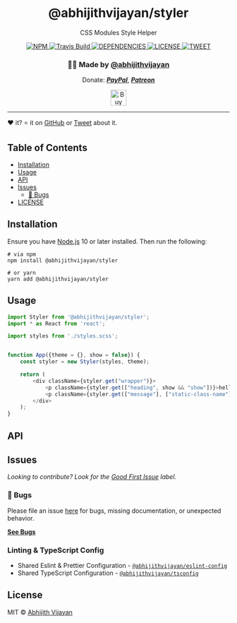 <h1 align="center">@abhijithvijayan/styler</h1>
<p align="center">CSS Modules Style Helper</p>
<div align="center">
  <a href="https://www.npmjs.com/package/@abhijithvijayan/styler">
    <img src="https://img.shields.io/npm/v/@abhijithvijayan/styler" alt="NPM" />
  </a>
  <a href="https://travis-ci.com/abhijithvijayan/styler">
    <img src="https://travis-ci.com/abhijithvijayan/styler.svg?branch=main" alt="Travis Build" />
  </a>
  <a href="https://david-dm.org/abhijithvijayan/styler">
    <img src="https://img.shields.io/david/abhijithvijayan/styler.svg?colorB=orange" alt="DEPENDENCIES" />
  </a>
  <a href="https://github.com/abhijithvijayan/styler/blob/main/license">
    <img src="https://img.shields.io/github/license/abhijithvijayan/styler.svg" alt="LICENSE" />
  </a>
  <a href="https://twitter.com/intent/tweet?text=Check%20out%20%40abhijithvijayan%2Fstyler%21%20by%20%40_abhijithv%0A%0ACSS%20Modules%20Style%20Helper%0Ahttps%3A%2F%2Fgithub.com%2Fabhijithvijayan%2Fstyler%0A%0A%23css%20%23scss%20%23sass%20%23modules%20%23styler%20%23util">
     <img src="https://img.shields.io/twitter/url/http/shields.io.svg?style=social" alt="TWEET" />
  </a>
</div>
<h3 align="center">🙋‍♂️ Made by <a href="https://twitter.com/_abhijithv">@abhijithvijayan</a></h3>
<p align="center">
  Donate:
  <a href="https://www.paypal.me/iamabhijithvijayan" target='_blank'><i><b>PayPal</b></i></a>,
  <a href="https://www.patreon.com/abhijithvijayan" target='_blank'><i><b>Patreon</b></i></a>
</p>
<p align="center">
  <a href='https://www.buymeacoffee.com/abhijithvijayan' target='_blank'>
    <img height='36' style='border:0px;height:36px;' src='https://bmc-cdn.nyc3.digitaloceanspaces.com/BMC-button-images/custom_images/orange_img.png' border='0' alt='Buy Me a Coffee' />
  </a>
</p>
<hr />

❤️ it? ⭐️ it on [GitHub](https://github.com/abhijithvijayan/styler/stargazers) or [Tweet](https://twitter.com/intent/tweet?text=Check%20out%20%40abhijithvijayan%2Fstyler%21%20by%20%40_abhijithv%0A%0ACSS%20Modules%20Style%20Helper%0Ahttps%3A%2F%2Fgithub.com%2Fabhijithvijayan%2Fstyler%0A%0A%23css%20%23scss%20%23sass%20%23modules%20%23styler%20%23util) about it.

## Table of Contents

- [Installation](#installation)
- [Usage](#usage)
- [API](#api)
- [Issues](#issues)
	- [🐛 Bugs](#-bugs)
- [LICENSE](#license)

## Installation

Ensure you have [Node.js](https://nodejs.org) 10 or later installed. Then run the following:

```
# via npm
npm install @abhijithvijayan/styler

# or yarn
yarn add @abhijithvijayan/styler
```

## Usage

```js
import Styler from '@abhijithvijayan/styler';
import * as React from 'react';

import styles from './styles.scss';


function App({theme = {}, show = false}) {
	const styler = new Styler(styles, theme);

	return (
		<div className={styler.get("wrapper")}>
			<p className={styler.get(["heading", show && "show"])}>hello world</p>
			<p className={styler.get(["message"], ["static-class-name"])}>new message</p>
		</div>
	);
}
```

## API

## Issues

_Looking to contribute? Look for the [Good First Issue](https://github.com/abhijithvijayan/styler/issues?q=is%3Aissue+is%3Aopen+sort%3Aupdated-desc+label%3A%22good+first+issue%22)
label._

### 🐛 Bugs

Please file an issue [here](https://github.com/abhijithvijayan/styler/issues/new) for bugs, missing documentation, or unexpected behavior.

[**See Bugs**](https://github.com/abhijithvijayan/styler/issues?q=is%3Aissue+is%3Aopen+sort%3Aupdated-desc+label%3A%22type%3A+bug%22)

### Linting & TypeScript Config

- Shared Eslint & Prettier Configuration - [`@abhijithvijayan/eslint-config`](https://www.npmjs.com/package/@abhijithvijayan/eslint-config)
- Shared TypeScript Configuration - [`@abhijithvijayan/tsconfig`](https://www.npmjs.com/package/@abhijithvijayan/tsconfig)

## License

MIT © [Abhijith Vijayan](https://abhijithvijayan.in)
